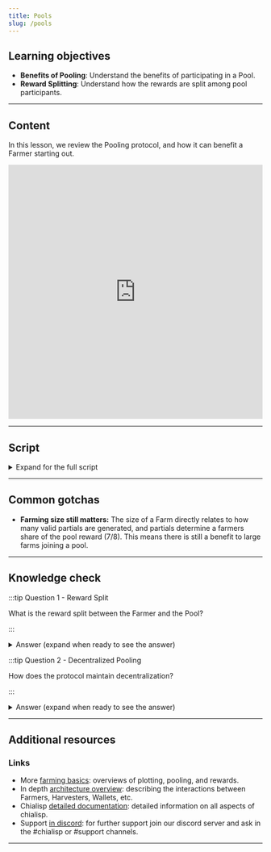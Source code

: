 ```yaml
---
title: Pools
slug: /pools
---
```


## Learning objectives

- **Benefits of Pooling**: Understand the benefits of participating in a Pool.
- **Reward Splitting**: Understand how the rewards are split among pool participants.

---

## Content

In this lesson, we review the Pooling protocol, and how it can benefit a Farmer starting out.

<div class="videoWrapper">
<iframe width="100%" height="504" src="https://www.youtube.com/embed/UgTe1t-bMsU" frameborder="0" allowfullscreen="allowfullscreen"></iframe>
</div>

---

## Script

<details>

<summary> Expand for the full script </summary>

0:00  
Pools are a great way to get started with Farming. Pooling allows farmers to smooth out their rewards by earning based on proof of space partials, as opposed to winning blocks.

0:20  
A Proof of Space partial contains some additional metadata about the farmer that lets the Pool distribute shared rewards based on relative farm size. The more valid partials a farmer generates, the larger their share of the reward. When a submitted proof of space wins, the farmer that generated it still retains the right to farm the block, and processes it themselves.

0:40  
In return, they receive 1/8 the value of the reward, while the remaining 7/8 is distributed to the rest of the pool, based on valid partials. Because the block is still farmed by an individual farmer, the network remains sufficiently decentralized.

1:00  
The overall reward earned is largely the same over time for average sized farms, so Pooling is a great choice to get started.

</details>

---

## Common gotchas

- **Farming size still matters:** The size of a Farm directly relates to how many valid partials are generated, and partials determine a farmers share of the pool reward (7/8). This means there is still a benefit to large farms joining a pool.

---

## Knowledge check

:::tip Question 1 - Reward Split

What is the reward split between the Farmer and the Pool?

:::

<details>

<summary> Answer (expand when ready to see the answer)  </summary>

`"1/8 goes to the Farmer who won the challenge, 7/8 goes to the pool to be distributed"`

</details>

:::tip Question 2 - Decentralized Pooling

How does the protocol maintain decentralization?

:::

<details>

<summary> Answer (expand when ready to see the answer)  </summary>

`"By letting the Farmers process and author blocks, the network remains decentralized. Since the pool has no way of knowing which Farmer will win, and does not have a say on which transactions will be included in the block."`

</details>

---

## Additional resources

### Links

- More [farming basics](https://docs.chia.net/farming-basics): overviews of plotting, pooling, and rewards.
- In depth [architecture overview](https://docs.chia.net/architecture-overview): describing the interactions between Farmers, Harvesters, Wallets, etc.
- Chialisp [detailed documentation](https://chialisp.com/): detailed information on all aspects of chialisp.
- Support [in discord](https://discord.gg/chia): for further support join our discord server and ask in the #chialisp or #support channels.

---
